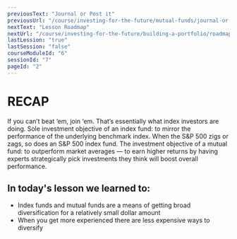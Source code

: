 ```yaml
---
previousText: "Journal or Post it"
previousUrl: "/course/investing-for-the-future/mutual-funds/journal-or-post-it"
nextText: "Lesson Roadmap"
nextUrl: "/course/investing-for-the-future/building-a-portfolio/roadmap"
lastLession: "true"
lastSession: "false"
courseModuleId: "6"
sessionId: "7"
pageId: "2"
---
```



# RECAP

<sparkle-character-intro position="right" character="jen">
If you can’t beat ‘em, join ‘em. That’s essentially what index investors are doing. Sole investment objective of an index fund: to mirror the performance of the underlying benchmark index. When the S&P 500 zigs or zags, so does an S&P 500 index fund.
The investment objective of a mutual fund: to outperform market averages — to earn higher returns by having experts strategically pick investments they think will boost overall performance.
</sparkle-character-intro>

## In today's lesson we learned to: 
- Index funds and mutual funds are a means of getting broad diversification for a relatively small dollar amount
- When you get more experienced there are less expensive ways to diversify